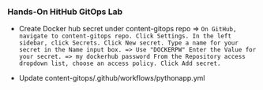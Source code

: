### Hands-On HitHub GitOps Lab

* Create Docker hub secret under content-gitops repo => 
`
On GitHub, navigate to content-gitops repo.
Click Settings.
In the left sidebar, click Secrets.
Click New secret.
Type a name for your secret in the Name input box. => Use "DOCKERPW"
Enter the Value for your secret. => my dockerhub password
From the Repository access dropdown list, choose an access policy.
Click Add secret.
`

* Update content-gitops/.github/workflows/pythonapp.yml

